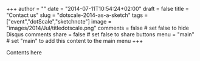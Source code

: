 +++
author = ""
date = "2014-07-11T10:54:24+02:00"
draft = false
title = "Contact us"
slug = "dotscale-2014-as-a-sketch"
tags = ["event","dotScale","sketchnote"]
image = "images/2014/Jul/titledotscale.png"
comments = false    # set false to hide Disqus comments
share = false        # set false to share buttons
menu = "main"           # set "main" to add this content to the main menu
+++

Contents here
